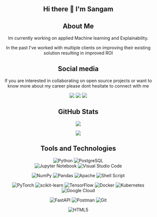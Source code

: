 
<div align="center">
    <h2> Hi there 👋 I'm Sangam </h2>
</div>

<!---------------------------------------------------------- About Me---------------------------------------------------->
<div align="center">
    <h2>About Me</h2>
    <p>Im currently working on applied Machine learning and Explainability.</p>
    <p>In the past I've worked with multiple clients on improving their existing solution resulting in improved ROI</p>
</div>


<!----------------------------------------------------Social Media------------------------------------------->
<div align="center">
 <h2>Social media</h2>
 <p> If you are interested in collaborating on open source projects or want to know more about my career please dont hesitate to connect with me </p>
<a href="https://github.com/SangamSwadiK"><img src="https://img.shields.io/badge/GitHub-100000?style=for-the-badge&logo=github&logoColor=white"></a>
<a href="https://www.hackerrank.com/sangamswadi_k18"><img src="https://img.shields.io/badge/-Hackerrank-2EC866?style=for-the-badge&logo=HackerRank&logoColor=white"></a>
<a href="https://www.linkedin.com/in/sangam-swadi-k/"><img src="https://img.shields.io/badge/LinkedIn-0077B5?style=for-the-badge&logo=linkedin&logoColor=white"></a>
</div>


<!-----------------------------------------------------GitHub Stats ------------------------------------------------------>
<div align="center">
    <h2>GitHub Stats</h2>
    <img src="https://github-readme-stats.vercel.app/api?username=SangamSwadiK&layout=compact&card_width=250&hide_border=true&theme=dracula">
</div>

<div align="center">
 
![](https://komarev.com/ghpvc/?username=SangamSwadiK&color=blue&style=for-the-badge)

</div>


<div align="center">
 <h2>Tools and Technologies</h2>
 
![Python](https://img.shields.io/badge/Python-FFD43B?style=for-the-badge&logo=python&logoColor=darkgreen)
![PostgreSQL](https://img.shields.io/badge/PostgreSQL-316192?style=for-the-badge&logo=postgresql&logoColor=white)   
![Jupyter Notebook](https://img.shields.io/badge/jupyter-%23FA0F00.svg?style=for-the-badge&logo=jupyter&logoColor=white)
![Visual Studio Code](https://img.shields.io/badge/Visual%20Studio%20Code-0078d7.svg?style=for-the-badge&logo=visual-studio-code&logoColor=white)


 
![NumPy](https://img.shields.io/badge/numpy-%23013243.svg?style=for-the-badge&logo=numpy&logoColor=white)
![Pandas](https://img.shields.io/badge/pandas-%23150458.svg?style=for-the-badge&logo=pandas&logoColor=white)
![Apache](https://img.shields.io/badge/apache-%23D42029.svg?style=for-the-badge&logo=apache&logoColor=white)
![Shell Script](https://img.shields.io/badge/shell_script-%23121011.svg?style=for-the-badge&logo=gnu-bash&logoColor=white)
 
 
![PyTorch](https://img.shields.io/badge/PyTorch-%23EE4C2C.svg?style=for-the-badge&logo=PyTorch&logoColor=white)
![scikit-learn](https://img.shields.io/badge/scikit--learn-%23F7931E.svg?style=for-the-badge&logo=scikit-learn&logoColor=white)
![TensorFlow](https://img.shields.io/badge/TensorFlow-%23FF6F00.svg?style=for-the-badge&logo=TensorFlow&logoColor=white)
![Docker](https://img.shields.io/badge/docker-%230db7ed.svg?style=for-the-badge&logo=docker&logoColor=white)
![Kubernetes](https://img.shields.io/badge/kubernetes-%23326ce5.svg?style=for-the-badge&logo=kubernetes&logoColor=white)
![Google Cloud](https://img.shields.io/badge/GoogleCloud-%234285F4.svg?style=for-the-badge&logo=google-cloud&logoColor=white)
 
![FastAPI](https://img.shields.io/badge/FastAPI-005571?style=for-the-badge&logo=fastapi)
![Postman](https://img.shields.io/badge/Postman-FF6C37?style=for-the-badge&logo=postman&logoColor=white)
![Git](https://img.shields.io/badge/git-%23F05033.svg?style=for-the-badge&logo=git&logoColor=white)
 

![HTML5](https://img.shields.io/badge/html5-%23E34F26.svg?style=for-the-badge&logo=html5&logoColor=white)


 

  

</div>


